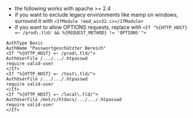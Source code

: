 - the following works with apache >= 2.4
- if you want to exclude legacy environments like mamp on windows, surround it with `<IfModule !mod_win32.c></IfModule>`
- if you want to allow OPTIONS requests, replace with `<If "%{HTTP_HOST} =~ /prod\.tld/ && %{REQUEST_METHOD} != 'OPTIONS'">`

```
AuthType Basic
AuthName "Passwortgeschützter Bereich"
<If "%{HTTP_HOST} =~ /prod\.tld/">
AuthUserFile /.../.../.htpasswd
require valid-user
</If>
<If "%{HTTP_HOST} =~ /test\.tld/">
AuthUserFile /.../.../.htpasswd
require valid-user
</If>
<If "%{HTTP_HOST} =~ /local\.tld/">
AuthUserFile /mnt/c/htdocs/.../.../.htpasswd
require valid-user
</If>
```